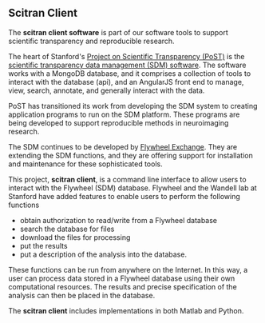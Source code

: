 ## Scitran Client

The **scitran client software** is part of our software tools to support scientific transparency and reproducible research.

The heart of Stanford's [Project on Scientific Transparency (PoST)](http://post.stanford.edu) is the [scientific transparency data management (SDM) software](https://github.com/scitran). The software works with a MongoDB database, and it comprises a collection of tools to interact with the database (api), and an AngularJS front end to manage, view, search, annotate, and generally interact with the data.

PoST has transitioned its work from developing the SDM system to creating application programs to run on the SDM platform. These programs are being developed to support reproducible methods in neuroimaging research.

The SDM continues to be developed by [Flywheel Exchange](https://flyweel.io). They are extending the SDM functions, and they are offering support for installation and maintenance for these sophisticated tools.

This project, **scitran client**, is a command line interface to allow users to interact with the Flywheel (SDM) database.  Flywheel and the Wandell lab at Stanford have added features to enable users to perform the following functions

* obtain authorization to read/write from a Flywheel database
* search the database for files
* download the files for processing
* put the results 
* put a description of the analysis into the database.  

These functions can be run from anywhere on the Internet. In this way, a user can process data stored in a Flywheel database using their own computational resources.  The results and precise specification of the analysis can then be placed in the database.

The **scitran client** includes implementations in both Matlab and Python.

